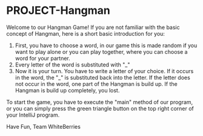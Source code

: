 # PROJECT-Hangman

Welcome to our Hangman Game!
If you are not familiar with the basic concept of Hangman, here is a short basic introduction for you:
  1) First, you have to choose a word, in our game this is made random if you want to play alone or you can play together, where you can choose a word for
  your partner.
  2) Every letter of the word is substituted with "_"
  3) Now it is your turn. You have to write a letter of your choice. If it occurs in the word, the "_" is substituted back into the letter. If the letter does 
  not occur in the word, one part of the Hangman is build up. If the Hangman is build up completely, you lost.
  
To start the game, you have to execute the "main" method of our program, or you can simply press the green triangle button on the top right 
corner of your IntelliJ program.

Have Fun, 
  Team WhiteBerries
